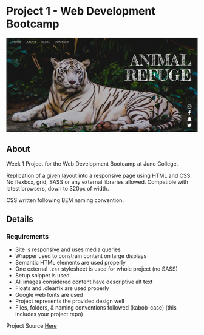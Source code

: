 # Project 1 - Web Development Bootcamp

![Project-1 Screenshot](/readme-image.png)

## About
Week 1 Project for the Web Development Bootcamp at Juno College.

Replication of a [given layout](https://scene.zeplin.io/project/5c424fe0c50a21377f03d900) into a responsive page using HTML and CSS.
No flexbox, grid, SASS or any external libraries allowed. Compatible with latest browsers, down to 320px of width.

CSS written following BEM naming convention.

## Details

### Requirements
-   Site is responsive and uses media queries
-   Wrapper used to constrain content on large displays
-   Semantic HTML elements are used properly
-   One external `.css` stylesheet is used for whole project (no SASS)
-   Setup snippet is used
-   All images considered content have descriptive alt text
-   Floats and .clearfix are used properly
-   Google web fonts are used
-   Project represents the provided design well
-   Files, folders, & naming conventions followed (kabob-case) (this includes your project repo)

Project Source [Here](https://github.com/HackerYou/bootcamp-notes/blob/master/projects/project-01.md)
